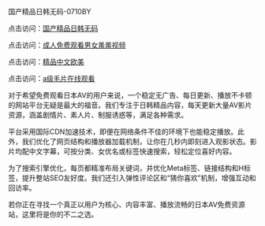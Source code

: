 国产精品日韩无码-0710BY

点击访问：<a href="https://heiliaoga6s9v.pages.dev">国产精品日韩无码</a>

点击访问：<a href="https://heiliaoow5kzm.pages.dev">成人免费观看男女羞羞视频</a>

点击访问：<a href="https://heiliao2dmwwy.pages.dev">精品中文欧美</a>

点击访问：<a href="https://heiliaoll4qsx.pages.dev">a级毛片在线观看</a>

对于希望免费观看日本AV的用户来说，一个稳定无广告、每日更新、播放不卡顿的网站平台无疑是最大的福音。我们专注于日韩精品内容，每天更新大量AV影片资源，涵盖剧情片、素人片、制服诱惑等，满足各种需求。

平台采用国际CDN加速技术，即便在网络条件不佳的环境下也能稳定播放。此外，我们优化了网页结构和播放器加载机制，让你在几秒内即刻进入观影状态。影片均配中文字幕，可按分类、女优名或标签快速搜索，轻松定位喜好内容。

为了搜索引擎优化，每页都精准布局关键词，并优化Meta标签、链接结构和H标签，提升整站SEO友好度。我们还引入弹性评论区和“猜你喜欢”机制，增强互动和回访率。

若你正在寻找一个真正以用户为核心、内容丰富、播放流畅的日本AV免费资源站，这里将是你的不二之选。

<span style="display:none;">[Canonical link]( https://github.com/ribenaaa1111/591965 ）</span>
